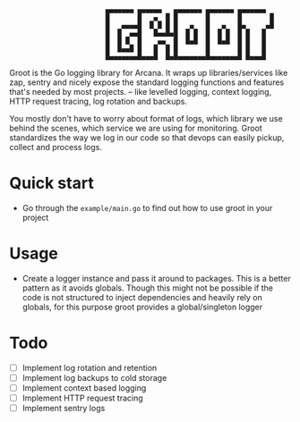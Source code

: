 
                            ▄▄▄▄▄▄▄ ▄▄▄▄▄▄   ▄▄▄▄▄▄▄ ▄▄▄▄▄▄▄ ▄▄▄▄▄▄▄ 
                            █       █   ▄  █ █       █       █       █
                            █   ▄▄▄▄█  █ █ █ █   ▄   █   ▄   █▄     ▄█
                            █  █  ▄▄█   █▄▄█▄█  █ █  █  █ █  █ █   █  
                            █  █ █  █    ▄▄  █  █▄█  █  █▄█  █ █   █  
                            █  █▄▄█ █   █  █ █       █       █ █   █  
                            █▄▄▄▄▄▄▄█▄▄▄█  █▄█▄▄▄▄▄▄▄█▄▄▄▄▄▄▄█ █▄▄▄█  


Groot is the Go logging library for Arcana. It wraps up libraries/services like zap, sentry and nicely expose the standard logging functions and features that's needed by most projects. – like levelled logging, context logging, HTTP request tracing, log rotation and backups.

You mostly don't have to worry about format of logs, which library we use behind the scenes, which service we are using for monitoring. Groot standardizes the way we log in our code so that devops can easily pickup, collect and process logs.

# Quick start
- Go through the `example/main.go` to find out how to use groot in your project


# Usage
- Create a logger instance and pass it around to packages. This is a better pattern as it avoids globals. Though this might not be possible if the code is not structured to inject dependencies 
and heavily rely on globals, for this purpose groot provides a global/singleton logger

# Todo
- [ ] Implement log rotation and retention
- [ ] Implement log backups to cold storage
- [ ] Implement context based logging
- [ ] Implement HTTP request tracing
- [ ] Implement sentry logs